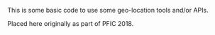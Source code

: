 This is some basic code to use some geo-location tools and/or APIs.

Placed here originally as part of PFIC 2018.

